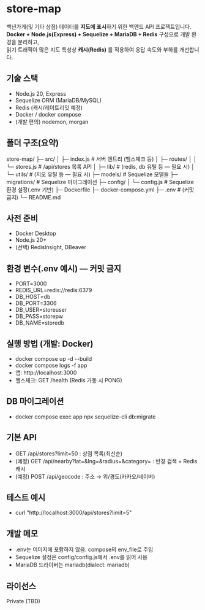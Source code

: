 # store-map

백년가게(및 기타 상점) 데이터를 **지도에 표시**하기 위한 백엔드 API 프로젝트입니다.  
**Docker + Node.js(Express) + Sequelize + MariaDB + Redis** 구성으로 개발 환경을 분리하고,  
읽기 트래픽이 많은 지도 특성상 **캐시(Redis)** 를 적용하여 응답 속도와 부하를 개선합니다.

## 기술 스택
- Node.js 20, Express
- Sequelize ORM (MariaDB/MySQL)
- Redis (캐시/레이트리밋 예정)
- Docker / docker compose
- (개발 편의) nodemon, morgan

## 폴더 구조(요약)
store-map/
├─ src/
│ ├─ index.js # 서버 엔트리 (헬스체크 등)
│ ├─ routes/
│ │ └─ stores.js # /api/stores 목록 API
│ ├─ lib/ # (redis, db 유틸 등 — 필요 시)
│ └─ utils/ # (지오 유틸 등 — 필요 시)
├─ models/ # Sequelize 모델들
├─ migrations/ # Sequelize 마이그레이션
├─ config/
│ └─ config.js # Sequelize 환경 설정(.env 기반)
├─ Dockerfile
├─ docker-compose.yml
├─ .env # (커밋 금지)
└─ README.md


## 사전 준비
- Docker Desktop
- Node.js 20+
- (선택) RedisInsight, DBeaver

## 환경 변수(.env 예시) — 커밋 금지
- PORT=3000
- REDIS_URL=redis://redis:6379
- DB_HOST=db
- DB_PORT=3306
- DB_USER=storeuser
- DB_PASS=storepw
- DB_NAME=storedb

## 실행 방법 (개발: Docker)
- docker compose up -d --build
- docker compose logs -f app
- 앱: http://localhost:3000
- 헬스체크: GET /health (Redis 가동 시 PONG)

## DB 마이그레이션
- docker compose exec app npx sequelize-cli db:migrate

## 기본 API
- GET /api/stores?limit=50 : 상점 목록(최신순)
- (예정) GET /api/nearby?lat=&lng=&radius=&category= : 반경 검색 + Redis 캐시
- (예정) POST /api/geocode : 주소 → 위/경도(카카오/네이버)

## 테스트 예시
- curl "http://localhost:3000/api/stores?limit=5"

## 개발 메모
- .env는 이미지에 포함하지 않음. compose의 env_file로 주입
- Sequelize 설정은 config/config.js에서 .env를 읽어 사용
- MariaDB 드라이버는 mariadb(dialect: mariadb)

## 라이선스
Private (TBD)

